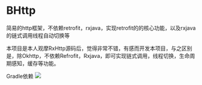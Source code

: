 # BHttp
简易的http框架，不依赖retrofit，rxjava，实现retrofit的的核心功能，以及rxjava的链式调用线程自动切换等

本项目是本人观摩RxHttp源码后，觉得非常不错，有感而开发本项目，与之区别是，除Okhttp，不依赖Refrofit，Rxjava，即可实现链式调用，线程切换，生命周期感知，缓存等功能。

Gradle依赖
[![](https://jitpack.io/v/huicunjun/BHttp.svg)](https://jitpack.io/#huicunjun/BHttp)
